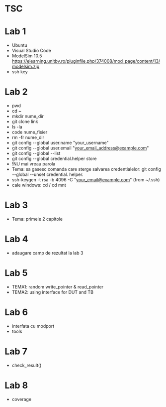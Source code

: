 # TSC


# Lab 1
- Ubuntu
- Visual Studio Code
- ModelSim 10.5 https://elearning.unitbv.ro/pluginfile.php/374008/mod_page/content/13/modelsim.zip
- ssh key

# Lab 2
- pwd
- cd ~
- mkdir nume_dir
- git clone link
- ls -la
- code nume_fisier
- rm -fr nume_dir
- git config --global user.name "your_username"
- git config --global user.email "your_email_address@example.com"
- git config --global --list
- git config --global credential.helper store
- !NU mai vreau parola 
- Tema: sa gasesc comanda care sterge salvarea credentialelor: git config --global --unset credential. helper.
- ssh-keygen -t rsa -b 4096 -C "your_email@example.com" (from ~/.ssh)
- cale windows: cd / cd mnt

# Lab 3
- Tema: primele 2 capitole

# Lab 4
- adaugare camp de rezultat la lab 3

# Lab 5
- TEMA1: random write_pointer & read_pointer
- TEMA2: using interface for DUT and TB

# Lab 6
- interfata cu modport
- tools

# Lab 7
- check_result()

# Lab 8
- coverage